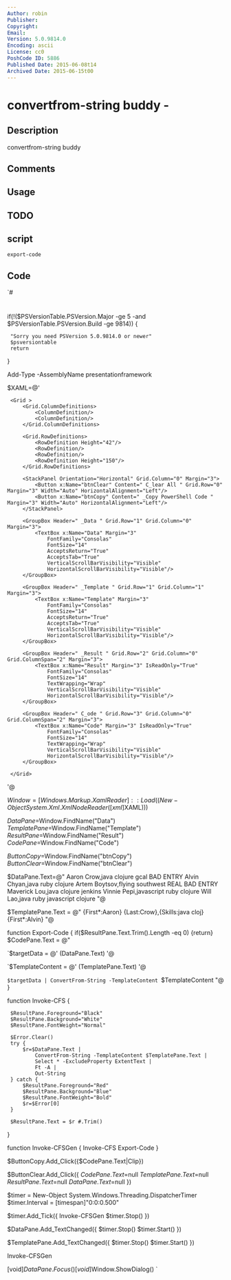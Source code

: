 ```yaml
---
Author: robin
Publisher: 
Copyright: 
Email: 
Version: 5.0.9814.0
Encoding: ascii
License: cc0
PoshCode ID: 5886
Published Date: 2015-06-08t14
Archived Date: 2015-06-15t00
---
```


# convertfrom-string buddy - 

## Description

convertfrom-string buddy

## Comments



## Usage



## TODO



## script

`export-code`

## Code

`#
 #
  
 if(!($PSVersionTable.PSVersion.Major -ge 5 -and $PSVersionTable.PSVersion.Build -ge 9814)) {
  
     "Sorry you need PSVersion 5.0.9814.0 or newer"
     $psversiontable
     return
 }
  
 Add-Type -AssemblyName presentationframework
  
 $XAML=@'
 <Window xmlns="http://schemas.microsoft.com/winfx/2006/xaml/presentation"
         xmlns:x="http://schemas.microsoft.com/winfx/2006/xaml"
         WindowStartupLocation="CenterScreen"
         Title="ConvertFrom-String Buddy" Height="650" Width="850">
 
     <Grid >
         <Grid.ColumnDefinitions>
             <ColumnDefinition/>
             <ColumnDefinition/>
         </Grid.ColumnDefinitions>
 
         <Grid.RowDefinitions>
             <RowDefinition Height="42"/>
             <RowDefinition/>
             <RowDefinition/>
             <RowDefinition Height="150"/>
         </Grid.RowDefinitions>
 
         <StackPanel Orientation="Horizontal" Grid.Column="0" Margin="3">
             <Button x:Name="btnClear" Content=" C_lear All " Grid.Row="0" Margin="3" Width="Auto" HorizontalAlignment="Left"/>
             <Button x:Name="btnCopy" Content=" _Copy PowerShell Code " Margin="3" Width="Auto" HorizontalAlignment="Left"/>
         </StackPanel>
 
         <GroupBox Header=" _Data " Grid.Row="1" Grid.Column="0" Margin="3">
             <TextBox x:Name="Data" Margin="3"
                 FontFamily="Consolas"
                 FontSize="14"
                 AcceptsReturn="True"
                 AcceptsTab="True"
                 VerticalScrollBarVisibility="Visible"
                 HorizontalScrollBarVisibility="Visible"/>
         </GroupBox>
 
         <GroupBox Header=" _Template " Grid.Row="1" Grid.Column="1" Margin="3">
             <TextBox x:Name="Template" Margin="3"
                 FontFamily="Consolas"
                 FontSize="14"
                 AcceptsReturn="True"
                 AcceptsTab="True"
                 VerticalScrollBarVisibility="Visible"
                 HorizontalScrollBarVisibility="Visible"/>
         </GroupBox>
 
         <GroupBox Header=" _Result " Grid.Row="2" Grid.Column="0" Grid.ColumnSpan="2" Margin="3">
             <TextBox x:Name="Result" Margin="3" IsReadOnly="True"
                 FontFamily="Consolas"
                 FontSize="14"
                 TextWrapping="Wrap"
                 VerticalScrollBarVisibility="Visible"
                 HorizontalScrollBarVisibility="Visible"/>
         </GroupBox>
 
         <GroupBox Header=" C_ode " Grid.Row="3" Grid.Column="0" Grid.ColumnSpan="2" Margin="3">
             <TextBox x:Name="Code" Margin="3" IsReadOnly="True"
                 FontFamily="Consolas"
                 FontSize="14"
                 TextWrapping="Wrap"
                 VerticalScrollBarVisibility="Visible"
                 HorizontalScrollBarVisibility="Visible"/>
         </GroupBox>
 
     </Grid>
 </Window>
 '@
  
 $Window = [Windows.Markup.XamlReader]::Load((New-Object System.Xml.XmlNodeReader ([xml]$XAML)))
  
 $DataPane=$Window.FindName("Data")
 $TemplatePane=$Window.FindName("Template")
 $ResultPane=$Window.FindName("Result")
 $CodePane=$Window.FindName("Code")
  
 $ButtonCopy=$Window.FindName("btnCopy")
 $ButtonClear=$Window.FindName("btnClear")
  
 $DataPane.Text=@"
 Aaron Crow,java clojure gcal
 BAD ENTRY
 Alvin Chyan,java ruby clojure
 Artem Boytsov,flying southwest
 REAL BAD ENTRY
 Maverick Lou,java clojure jenkins
 Vinnie Pepi,javascript ruby clojure
 Will Lao,java ruby javascript clojure
 "@
  
 $TemplatePane.Text = @"
 {First*:Aaron} {Last:Crow},{Skills:java cloj}
 {First*:Alvin}
 "@
  
 function Export-Code {
     if($ResultPane.Text.Trim().Length -eq 0) {return}
     $CodePane.Text = @"
 
 `$targetData = @'
 $($DataPane.Text)
 '@
 
 `$TemplateContent = @'
 $($TemplatePane.Text)
 '@
 
 `$targetData | ConvertFrom-String -TemplateContent `$TemplateContent
 "@
 }
  
 function Invoke-CFS {
  
     $ResultPane.Foreground="Black"
     $ResultPane.Background="White"
     $ResultPane.FontWeight="Normal"
  
     $Error.Clear()
     try {
         $r=$DataPane.Text |
             ConvertFrom-String -TemplateContent $TemplatePane.Text |
             Select * -ExcludeProperty ExtentText |
             Ft -A |
             Out-String
     } catch {
         $ResultPane.Foreground="Red"
         $ResultPane.Background="Blue"
         $ResultPane.FontWeight="Bold"
         $r=$Error[0]
     }
  
     $ResultPane.Text = $r #.Trim()
 }
  
 function Invoke-CFSGen {
     Invoke-CFS
     Export-Code
 }
  
 $ButtonCopy.Add_Click({$CodePane.Text|Clip})
  
 $ButtonClear.Add_Click({
     $CodePane.Text=$null
     $TemplatePane.Text=$null
     $ResultPane.Text=$null
     $DataPane.Text=$null
 })
  
 $timer = New-Object System.Windows.Threading.DispatcherTimer
 $timer.Interval = [timespan]"0:0:0.500"
  
 $timer.Add_Tick({
     Invoke-CFSGen
     $timer.Stop()
 })
  
 $DataPane.Add_TextChanged({
     $timer.Stop()
     $timer.Start()
 })
  
 $TemplatePane.Add_TextChanged({
     $timer.Stop()
     $timer.Start()
 })
  
 Invoke-CFSGen
  
 [void]$DataPane.Focus()
 [void]$Window.ShowDialog()
`

